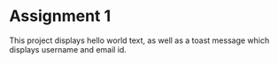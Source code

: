 # Assignment 1

This project displays hello world text, as well as a toast message which displays username and email id.
